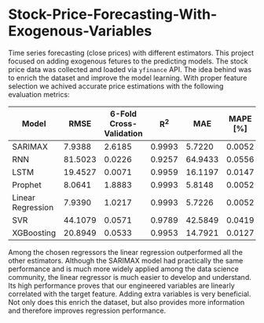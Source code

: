 # Stock-Price-Forecasting-With-Exogenous-Variables
Time series forecasting (close prices) with different estimators. This project focused on adding exogenous fetures to the predicting models. The stock price data was collected and loaded via `yfinance` API. The idea behind was to enrich the dataset and improve the model learning. With proper feature selection we achived accurate price estimations with the following evaluation metrics:

| Model                | RMSE    | 6-Fold Cross-<br>Validation | R<sup>2 | MAE     | MAPE [%] |
|----------------------|---------|-----------------------------|---------|---------|----------|
| SARIMAX              | 7.9388  | 2.6185                      | 0.9993  | 5.7220  | 0.0052   |
| RNN                  | 81.5023 | 0.0226                      | 0.9257  | 64.9433 | 0.0556   |
| LSTM                 | 19.4527 | 0.0071                      | 0.9959  | 16.1197 | 0.0147   |
| Prophet              | 8.0641  | 1.8883                      | 0.9993  | 5.8148  | 0.0052   |
| Linear<br>Regression | 7.9390  | 1.0217                      | 0.9993  | 5.7226  | 0.0052   |
| SVR                  | 44.1079 | 0.0571                      | 0.9789  | 42.5849 | 0.0419   |
| XGBoosting           | 20.8949 | 0.0533                      | 0.9953  | 14.7921 | 0.0127   |

Among the chosen regressors the linear regression outperformed all the other estimators. Although the SARIMAX model had practically the same performance and is much more widely applied among the data science community, the linear regressor is much easier to develop and understand. Its high performance proves that our engineered variables are linearly correlated with the target feature. Adding extra variables is very beneficial. Not only does this enrich the dataset, but also provides more information and therefore improves regression performance.
